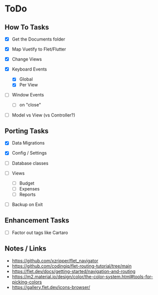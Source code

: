 # ToDo

## How To Tasks
* [x] Get the Documents folder
* [x] Map Vuetify to Flet/Flutter
* [x] Change Views
* [x] Keyboard Events
  * [x] Global
  * [x] Per View
* [ ] Window Events
  * [ ] on "close"
* [ ] Model vs View (vs Controller?)


## Porting Tasks
* [x] Data Migrations
* [x] Config / Settings
* [ ] Database classes
* [ ] Views
  * [ ] Budget
  * [ ] Expenses
  * [ ] Reports
* [ ] Backup on Exit


## Enhancement Tasks
* [ ] Factor out tags like Cartaro


## Notes / Links
* https://github.com/xzripper/flet_navigator
* https://github.com/codingjq/flet-routing-tutorial/tree/main
* https://flet.dev/docs/getting-started/navigation-and-routing
* https://m2.material.io/design/color/the-color-system.html#tools-for-picking-colors
* https://gallery.flet.dev/icons-browser/
